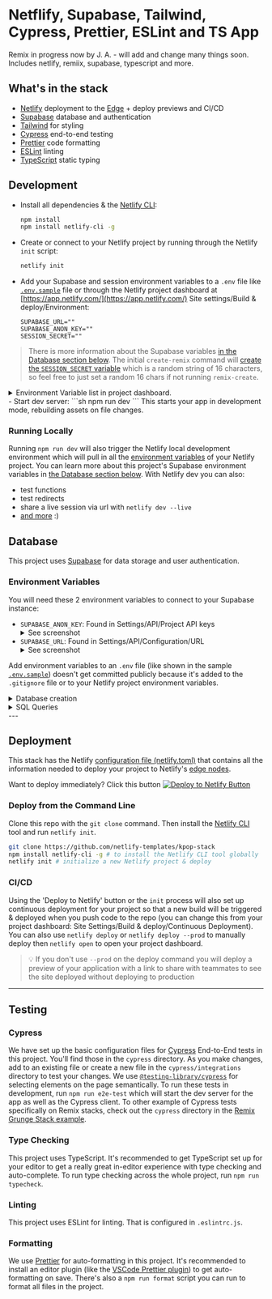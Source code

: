 # Netflify, Supabase, Tailwind, Cypress, Prettier, ESLint and TS App

Remix in progress now by J. A. - will add and change many things soon. Includes netlify, remiix, supabase, typescript and more.

## What's in the stack

- [Netlify](https://netlify.com/) deployment to the [Edge](https://www.netlify.com/products/edge) + deploy previews and CI/CD
- [Supabase](https://supabase.com/) database and authentication
- [Tailwind](https://tailwindcss.com/) for styling
- [Cypress](https://cypress.io) end-to-end testing
- [Prettier](https://prettier.io) code formatting
- [ESLint](https://eslint.org) linting
- [TypeScript](https://typescriptlang.org) static typing

## Development

- Install all dependencies & the [Netlify CLI](https://docs.netlify.com/cli/get-started/):
  ```sh
  npm install
  npm install netlify-cli -g
  ```
- Create or connect to your Netlify project by running through the Netlify `init` script:

  ```sh
  netlify init
  ```
- Add your Supabase and session environment variables to a `.env` file like [`.env.sample`](./.env.sample) file or through the Netlify project dashboard at [https://app.netlify.com/](https://app.netlify.com/) Site settings/Build & deploy/Environment:
  ```
  SUPABASE_URL=""
  SUPABASE_ANON_KEY=""
  SESSION_SECRET=""
  ```
> There is more information about the Supabase variables [in the Database section below](#database). The initial `create-remix` command will [create the `SESSION_SECRET` variable](https://github.com/netlify-templates/kpop-stack/blob/fd68e4de2f4034328481c9b26fa67e298ef20204/remix.init/index.js#L47) which is a random string of 16 characters, so feel free to just set a random 16 chars if not running `remix-create`.
  <details>
  <summary>Environment Variable list in project dashboard.</summary>
![screenshot of env vars in Netlify UI](https://res.cloudinary.com/dzkoxrsdj/image/upload/v1649265873/CleanShot_2022-04-06_at_13.23.38_2x_sh3hoy.jpg)
  </details>
- Start dev server:
  ```sh
  npm run dev
  ```
This starts your app in development mode, rebuilding assets on file changes.

### Running Locally

Running `npm run dev` will also trigger the Netlify local development environment which will pull in all the [environment variables](https://docs.netlify.com/configure-builds/environment-variables/#declare-variables) of your Netlify project. You can learn more about this project's Supabase environment variables in [the Database section below](#database). With Netlify dev you can also:
- test functions
- test redirects
- share a live session via url with `netlify dev --live`
- [and more](https://cli.netlify.com/netlify-dev/) :)

## Database
This project uses [Supabase](https://supabase.com/) for data storage and user authentication.

### Environment Variables

You will need these 2 environment variables to connect to your Supabase instance:
- `SUPABASE_ANON_KEY`:
  Found in Settings/API/Project API keys
  <details><summary> See screenshot</summary>
    ![supabase anon key location](https://res.cloudinary.com/dzkoxrsdj/image/upload/v1649193447/Screen_Shot_2022-04-05_at_5.15.45_PM_ipdgcc.jpg)
  </details>
- `SUPABASE_URL`:
  Found in Settings/API/Configuration/URL
  <details><summary> See screenshot</summary>
    ![supabase url location](https://res.cloudinary.com/dzkoxrsdj/image/upload/v1649193610/Screen_Shot_2022-04-05_at_5.18.12_PM_sj7mj8.jpg)
  </details>
Add environment variables to an `.env` file (like shown in the sample [`.env.sample`](./.env.sample)) doesn't get committed publicly because it's added to the `.gitignore` file or to your Netlify project environment variables.
<details>
<summary>Database creation</summary>
- You can sign up with Supabase with your GitHub credentials
- Create a new project on the 'Project' page
  ![CleanShot 2022-03-31 at 11 54 36](https://user-images.githubusercontent.com/8431042/161098029-b2651160-29c5-42fc-a149-a12cc4f2b339.png)
- Next you will need to name the database and makes sure to save the password you select, then you will want to choose a region closes to you
  ![CleanShot 2022-03-31 at 11 55 47](https://user-images.githubusercontent.com/8431042/161098251-8d73f0ab-c9e7-4a78-921e-1dcf65d9ad1c.png)
- It will take some time for the project to be fully scaffold so you will need to wait before the next steps.
</details>

<details>
<summary>SQL Queries</summary>
- In your Supabase project dashboard, you can find the SQL Editor here
  ![CleanShot 2022-03-31 at 11 57 16](https://user-images.githubusercontent.com/8431042/161098529-9f6fc807-a413-49af-bfc1-1c16a2c4ae2f.png)
- Select "New Query"
  ![CleanShot 2022-03-31 at 11 59 29](https://user-images.githubusercontent.com/8431042/161098865-7c790cbc-db76-45b3-aa75-270af70038ae.png)
- Here are the SQL queries used in the K-pop Stack
  ```sql
  -- Create public profile table that references our auth.user
  create table public.profiles (
    id uuid references auth.users not null,
    created_at timestamptz not null default current_timestamp,
    email varchar not null,
    primary key (id)
  );
  -- Create public notes table
  create table public.notes (
    id uuid not null default uuid_generate_v4(),
    title text,
    body text,
    created_at timestamp default current_timestamp,
    updated_at timestamp default current_timestamp,
    profile_id uuid references public.profiles not null,
    primary key (id)
  );
  -- inserts a row into public.users
  create or replace function public.handle_new_user()
  returns trigger
  language plpgsql
  security definer set search_path = public
  as $$
  begin
    insert into public.profiles (id, email)
    values (new.id, new.email);
    return new;
  end;
  $$;
  -- trigger the function every time a user is created
  drop trigger if exists on_auth_user_created on auth.user;
  create trigger on_auth_user_created
    after insert on auth.users
    for each row execute procedure public.handle_new_user();
  ```
- You can copy these over to the SQL Editor and click the 'Run' button
  ![CleanShot 2022-03-31 at 12 04 31](https://user-images.githubusercontent.com/8431042/161099881-79315a5f-af33-44fc-aee4-daf9a506f23f.png)
- Lastly, you will need to go to 'Authentication and Settings', and switch off "Enable email confirmations" for the project
  ![CleanShot 2022-03-31 at 12 07 47](https://user-images.githubusercontent.com/8431042/161100637-11b7a1f0-9e25-4f1b-8fec-46ebaf047063.png)
</details>
---

## Deployment

This stack has the Netlify [configuration file (netlify.toml)](./netlify.toml) that contains all the information needed to deploy your project to Netlify's [edge nodes](https://www.netlify.com/products/edge).

Want to deploy immediately? Click this button [![Deploy to Netlify Button](https://www.netlify.com/img/deploy/button.svg)](https://app.netlify.com/start/deploy?repository=https://github.com/netlify-templates/nextjs-toolbox)

### Deploy from the Command Line

Clone this repo with the `git clone` command. Then install the [Netlify CLI](https://docs.netlify.com/cli/get-started/) tool and run `netlify init`.
```sh
git clone https://github.com/netlify-templates/kpop-stack
npm install netlify-cli -g # to install the Netlify CLI tool globally
netlify init # initialize a new Netlify project & deploy
```
### CI/CD

Using the 'Deploy to Netlify' button or the `init` process will also set up continuous deployment for your project so that a new build will be triggered & deployed when you push code to the repo (you can change this from your project dashboard: Site Settings/Build & deploy/Continuous Deployment).
You can also use `netlify deploy` or `netlify deploy --prod` to manually deploy then `netlify open` to open your project dashboard.
> 💡 If you don't use `--prod` on the deploy command you will deploy a preview of your application with a link to share with teammates to see the site deployed without deploying to production
---

## Testing

### Cypress

We have set up the basic configuration files for [Cypress](https://go.cypress.io/) End-to-End tests in this project. You'll find those in the `cypress` directory. As you make changes, add to an existing file or create a new file in the `cypress/integrations` directory to test your changes.
We use [`@testing-library/cypress`](https://testing-library.com/cypress) for selecting elements on the page semantically.
To run these tests in development, run `npm run e2e-test` which will start the dev server for the app as well as the Cypress client.
To other example of Cypress tests specifically on Remix stacks, check out the `cypress` directory in the [Remix Grunge Stack example](https://github.com/remix-run/grunge-stack/tree/main/cypress).

### Type Checking

This project uses TypeScript. It's recommended to get TypeScript set up for your editor to get a really great in-editor experience with type checking and auto-complete. To run type checking across the whole project, run `npm run typecheck`.

### Linting

This project uses ESLint for linting. That is configured in `.eslintrc.js`.

### Formatting

We use [Prettier](https://prettier.io/) for auto-formatting in this project. It's recommended to install an editor plugin (like the [VSCode Prettier plugin](https://marketplace.visualstudio.com/items?itemName=esbenp.prettier-vscode)) to get auto-formatting on save. There's also a `npm run format` script you can run to format all files in the project.
